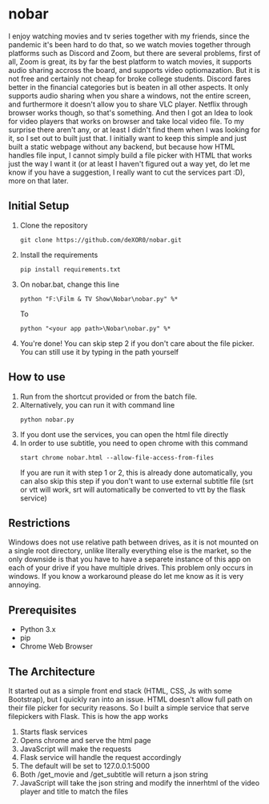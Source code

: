 # nobar
I enjoy watching movies and tv series together with my friends, since the pandemic it's been hard to do that, so we watch movies together through platforms such as Discord and Zoom, but there are several problems, first of all, Zoom is great, its by far the best platform to watch movies, it supports audio sharing accross the board, and supports video optiomazation. But it is not free and certainly not cheap for broke college students. Discord fares better in the financial categories but is beaten in all other aspects. It only supports audio sharing when you share a windows, not the entire screen, and furthermore it doesn't allow you to share VLC player.
Netflix through browser works though, so that's something. And then I got an Idea to look for video players that works on browser and take local video file. To my surprise there aren't any, or at least I didn't find them when I was looking for it, so I set out to built just that.
I initially want to keep this simple and just built a static webpage without any backend, but because how HTML handles file input, I cannot simply build a file picker with HTML that works just the way I want it (or at least I haven't figured out a way yet, do let me know if you have a suggestion, I really want to cut the services part :D), more on that later.

## Initial Setup
1. Clone the repository
    ```
    git clone https://github.com/deXOR0/nobar.git
    ```
2. Install the requirements
    ```
    pip install requirements.txt
    ```
4. On nobar.bat, change this line
    ```
    python "F:\Film & TV Show\Nobar\nobar.py" %*
    ```
    To
    ```
    python "<your app path>\Nobar\nobar.py" %*
    ```
5. You're done! You can skip step 2 if you don't care about the file picker. You can still use it by typing in the path yourself

## How to use
1. Run from the shortcut provided or from the batch file.
2. Alternatively, you can run it with command line
    ```
    python nobar.py
    ```
3. If you dont use the services, you can open the html file directly
4. In order to use subtitle, you need to open chrome with this command
    ```
    start chrome nobar.html --allow-file-access-from-files
    ```
    If you are run it with step 1 or 2, this is already done automatically, you can also skip this step if you don't want to use external subtitle file (srt or vtt will work, srt will automatically be converted to vtt by the flask service)

## Restrictions
Windows does not use relative path between drives, as it is not mounted on a single root directory, unlike literally everything else is the market, so the only downside is that you have to have a separete instance of this app on each of your drive if you have multiple drives. This problem only occurs in windows. If you know a workaround please do let me know as it is very annoying.

## Prerequisites
- Python 3.x
- pip
- Chrome Web Browser

## The Architecture
It started out as a simple front end stack (HTML, CSS, Js with some Bootstrap), but I quickly ran into an issue. HTML doesn't allow full path on their file picker for security reasons. So I built a simple service that serve filepickers with Flask.
This is how the app works
1. Starts flask services
2. Opens chrome and serve the html page
3. JavaScript will make the requests
4. Flask service will handle the request accordingly
5. The default will be set to 127.0.0.1:5000
6. Both /get_movie and /get_subtitle will return a json string
7. JavaScript will take the json string and modify the innerhtml of the video player and title to match the files
